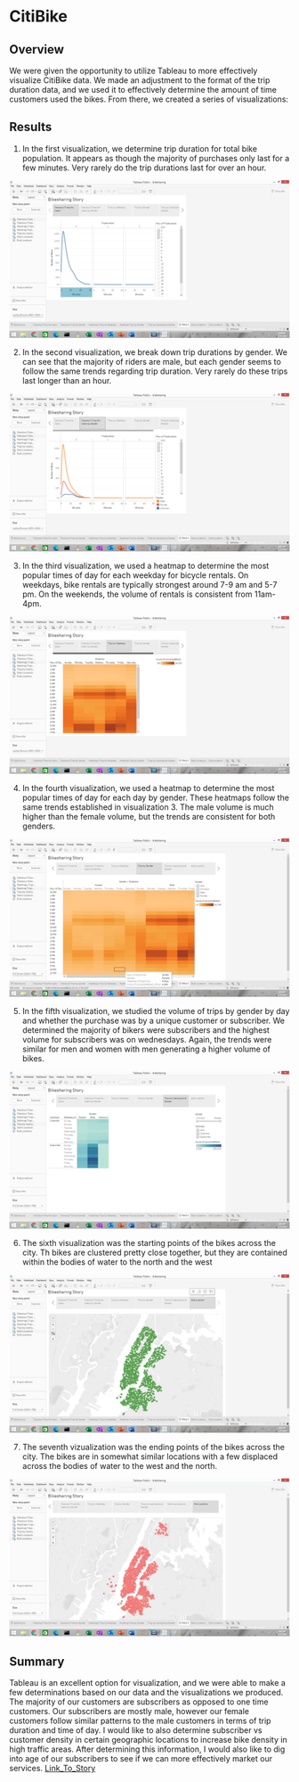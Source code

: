 # CitiBike

## Overview
We were given the opportunity to utilize Tableau to more effectively visualize CitiBike data.  We made an adjustment to the format of the trip duration data, and we used it to effectively determine the amount of time customers used the bikes.  From there, we created a series of visualizations:

## Results
1. In the first visualization, we determine trip duration for total bike population.  It appears as though the majority of purchases only last for a few minutes.  Very rarely do the trip durations last for over an hour.

![](https://github.com/WIPartain/CitiBike/blob/main/images/tableau1.png)

2. In the second visualization, we break down trip durations by gender.  We can see that the majority of riders are male, but each gender seems to follow the same trends regarding trip duration.  Very rarely do these trips last longer than an hour.

![](https://github.com/WIPartain/CitiBike/blob/main/images/tableau2.png)

3. In the third visualization, we used a heatmap to determine the most popular times of day for each weekday for bicycle rentals.  On weekdays, bike rentals are typically strongest around 7-9 am and 5-7 pm. On the weekends, the volume of rentals is consistent from 11am-4pm.

![](https://github.com/WIPartain/CitiBike/blob/main/images/tableau3.png)

4. In the fourth visualization, we used a heatmap to determine the most popular times of day for each day by gender.  These heatmaps follow the same trends established in visualization 3.  The male volume is much higher than the female volume, but the trends are consistent for both genders.

![](https://github.com/WIPartain/CitiBike/blob/main/images/tableau4.png)

5. In the fifth visualization, we studied the volume of trips by gender by day and whether the purchase was by a unique customer or subscriber.  We determined the majority of bikers were subscribers and the highest volume for subscribers was on wednesdays.  Again, the trends were similar for men and women with men generating a higher volume of bikes.

![](https://github.com/WIPartain/CitiBike/blob/main/images/tableau5.png)

6.  The sixth visualization was the starting points of the bikes across the city.  Th bikes are clustered pretty close together, but they are contained within the bodies of water to the north and the west

![](https://github.com/WIPartain/CitiBike/blob/main/images/tableau6.png)

7.  The seventh vizualization was the ending points of the bikes across the city.  The bikes are in somewhat similar locations with a few displaced across the bodies of water to the west and the north.

![](https://github.com/WIPartain/CitiBike/blob/main/images/tableau7.png)


## Summary
Tableau is an excellent option for visualization, and we were able to make a few determinations based on our data and the visualizations we produced.  The majority of our customers are subscribers as opposed to one time customers.  Our subscribers are mostly male, however our female customers follow similar patterns to the male customers in terms of trip duration and time of day.  I would like to also determine subscriber vs customer density in certain geographic locations to increase bike density in high traffic areas.  After determining this information, I would also like to dig into age of our subscribers to see if we can more effectively market our services.
[Link_To_Story](https://public.tableau.com/app/profile/wipartain/viz/bikesharing_16447206098460/Story1?publish=yes)

